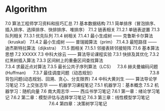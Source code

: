 # Algorithm
7.0 算法工程师学习资料和技巧汇总
7.1 基本数据结构
	7.1.1 简单排序（冒泡排序、插入排序、选择排序、快排排序、堆排序）
	7.1.2 链表相关
		7.1.2.1 单链表逆置
	7.1.3 队列相关
		7.1.3.1 优先队列
	7.1.4 树相关
		7.1.4.1 最小生成树 —— 克鲁斯卡尔算法（kruskal）
		7.1.4.2 最小生成树 —— 普瑞姆算法（prim）
		7.1.4.3 最短路径 —— 迪杰斯特拉算法（dijkstra） 
	7.1.5 图相关
		7.1.5.1 邻接表转邻接矩阵
		7.1.6 基本算法思想
7.2 XXXXX
7.3 中科大徐云 —— 算法导论课程实验
	7.3.1 快排及其优化
	7.3.2 红黑树插入算法
	7.3.3 区间树上的重叠区间查找算法                                          
	7.3.4 求最近点对算法
	7.3.5 最长公共子序列算法（LCS）  
	7.3.6 赫夫曼编码问题(Huffman)      
	7.3.7 最佳调度问题（动态规划）                                             
	7.3.8 背包问题(动态规划、回溯、贪心、分支限界)
7.4 中科大黄刘生 —— 算法导论学习笔记
7.5 上交张志华 —— 机器学习课程笔记
	7.5.1 机器学习：基本概念
	7.5.2 机器学习：随机向量
7.6 南大周志华 —— 西瓜书学习笔记
	7.6.1 第一章：绪论学习笔记
	7.6.2 第二章：模型评估与选择学习笔记
	7.6.3 第三章：线性模型学习笔记                                             
	7.6.4 第四章：决策树学习笔记
